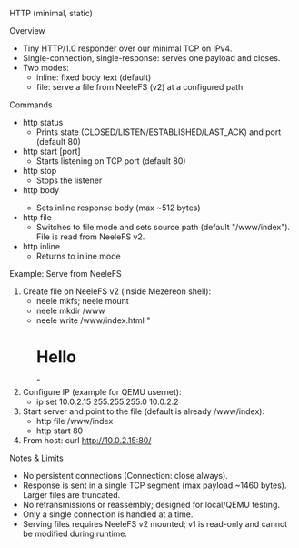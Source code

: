 HTTP (minimal, static)

Overview
- Tiny HTTP/1.0 responder over our minimal TCP on IPv4.
- Single-connection, single-response: serves one payload and closes.
- Two modes:
  - inline: fixed body text (default)
  - file: serve a file from NeeleFS (v2) at a configured path

Commands
- http status
  - Prints state (CLOSED/LISTEN/ESTABLISHED/LAST_ACK) and port (default 80)
- http start [port]
  - Starts listening on TCP port (default 80)
- http stop
  - Stops the listener
- http body <text>
  - Sets inline response body (max ~512 bytes)
- http file </path>
  - Switches to file mode and sets source path (default "/www/index"). File is read from NeeleFS v2.
- http inline
  - Returns to inline mode

Example: Serve from NeeleFS
1) Create file on NeeleFS v2 (inside Mezereon shell):
   - neele mkfs; neele mount
   - neele mkdir /www
   - neele write /www/index.html "<html><body><h1>Hello</h1></body></html>"
2) Configure IP (example for QEMU usernet):
   - ip set 10.0.2.15 255.255.255.0 10.0.2.2
3) Start server and point to the file (default is already /www/index):
   - http file /www/index
   - http start 80
4) From host: curl http://10.0.2.15:80/

Notes & Limits
- No persistent connections (Connection: close always).
- Response is sent in a single TCP segment (max payload ~1460 bytes). Larger files are truncated.
- No retransmissions or reassembly; designed for local/QEMU testing.
- Only a single connection is handled at a time.
- Serving files requires NeeleFS v2 mounted; v1 is read-only and cannot be modified during runtime.
